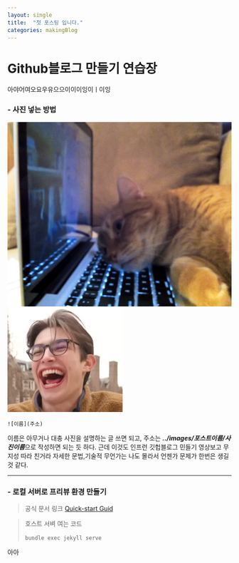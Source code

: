 ```yaml
---
layout: single
title:  "첫 포스팅 입니다."
categories: makingBlog
---
```


# Github블로그 만들기 연습장

아야어여오요우유으으이이이잉이ㅣ이잉

### - 사진 넣는 방법   
![a5u](../images/2024-01-11-first/a5u.jpg)
![laugh](../images/2024-01-11-first/laugh.png)

```
![이름](주소)
```
이름은 아무거나 대충 사진을 설명하는 글 쓰면 되고, 주소는 ***../images/포스트이름/사진이름***으로 작성하면 되는 듯 하다. 근데 이것도 인프런 깃헙블로그 민들기 영상보고 무지성 따라 친거라 자세한 문법,기술적 무언가는 나도 몰라서 언젠가 문제가 한번은 생길 것 같다.

---
### - 로컬 서버로 프리뷰 환경 만들기

> 공식 문서 링크 [Quick-start Guid](https://mmistakes.github.io/minimal-mistakes/docs/quick-start-guide/)

> 호스트 서벼 여는 코드
> ```
> bundle exec jekyll serve
>```

아아